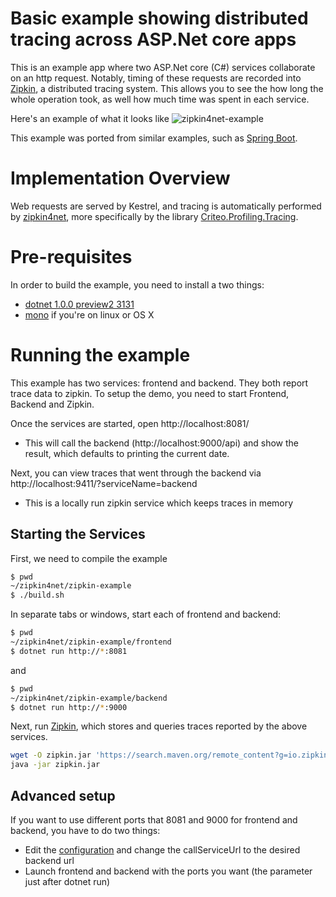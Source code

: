 # Basic example showing distributed tracing across ASP.Net core apps
This is an example app where two ASP.Net core (C#) services collaborate on an http request. Notably, timing of these requests are recorded into [Zipkin](http://zipkin.io/), a distributed tracing system. This allows you to see the how long the whole operation took, as well how much time was spent in each service.

Here's an example of what it looks like
![zipkin4net-example](https://files.gitter.im/criteo/zipkin4net/o1To/zipkin4net-example.png)

This example was ported from similar examples, such as [Spring Boot](https://github.com/openzipkin/sleuth-webmvc-example).

# Implementation Overview

Web requests are served by Kestrel, and tracing is automatically performed by [zipkin4net](https://github.com/criteo/zipkin4net), more specifically by the library [Criteo.Profiling.Tracing](https://github.com/criteo/zipkin4net/tree/master/zipkin4net/Criteo.Profiling.Tracing).

# Pre-requisites

In order to build the example, you need to install a two things:
- [dotnet 1.0.0 preview2 3131](https://github.com/dotnet/core/blob/master/release-notes/download-archives/1.0.1-preview2-download.md)
- [mono](http://www.mono-project.com/download/) if you're on linux or OS X

# Running the example
This example has two services: frontend and backend. They both report trace data to zipkin. To setup the demo, you need to start Frontend, Backend and Zipkin.

Once the services are started, open http://localhost:8081/
* This will call the backend (http://localhost:9000/api) and show the result, which defaults to printing the current date.

Next, you can view traces that went through the backend via http://localhost:9411/?serviceName=backend
* This is a locally run zipkin service which keeps traces in memory

## Starting the Services
First, we need to compile the example
```bash
$ pwd
~/zipkin4net/zipkin-example
$ ./build.sh
```

In separate tabs or windows, start each of frontend and backend:
```bash
$ pwd
~/zipkin4net/zipkin-example/frontend
$ dotnet run http://*:8081
```
and
```bash
$ pwd
~/zipkin4net/zipkin-example/backend
$ dotnet run http://*:9000
```


Next, run [Zipkin](http://zipkin.io/), which stores and queries traces reported by the above services.

```bash
wget -O zipkin.jar 'https://search.maven.org/remote_content?g=io.zipkin.java&a=zipkin-server&v=LATEST&c=exec'
java -jar zipkin.jar
```

## Advanced setup

If you want to use different ports that 8081 and 9000 for frontend and backend, you have to do two things:
* Edit the [configuration](https://github.com/criteo/zipkin4net/blob/master/zipkin4net-example/frontend/appSettings.json) and change the callServiceUrl to the desired backend url
* Launch frontend and backend with the ports you want (the parameter just after dotnet run)
